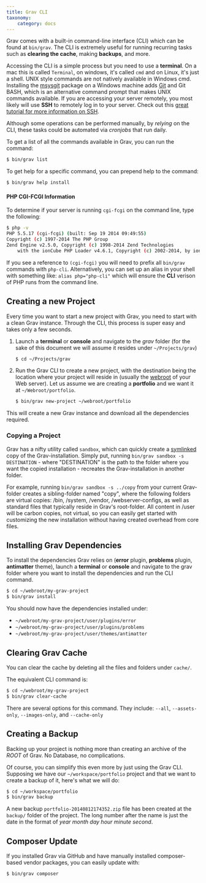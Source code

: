 ```yaml
---
title: Grav CLI
taxonomy:
    category: docs
---
```


Grav comes with a built-in command-line interface (CLI) which can be found at `bin/grav`. The CLI is extremely useful for running recurring tasks such as **clearing the cache**, making **backups**, and more.

Accessing the CLI is a simple process but you need to use a **terminal**.  On a mac this is called `Terminal`, on windows, it's called `cmd` and on Linux, it's just a shell. UNIX style commands are not natively available in Windows cmd. Installing the [msysgit](http://msysgit.github.io/) package on a Windows machine adds [Git](https://git-scm.com/) and Git BASH, which is an alternative command prompt that makes UNIX commands available.  If you are accessing your server remotely, you most likely will use **SSH** to remotely log in to your server.  Check out this [great tutorial for more information on SSH](http://code.tutsplus.com/tutorials/ssh-what-and-how--net-25138).

Although some operations can be performed manually, by _relying_ on the CLI, these tasks could be automated via _cronjobs_ that run daily.

To get a list of all the commands available in Grav, you can run the command:

```bash
$ bin/grav list
```

To get help for a specific command, you can prepend help to the command:

```bash
$ bin/grav help install
```

#### PHP CGI-FCGI Information

To determine if your server is running `cgi-fcgi` on the command line, type the following:

```bash
$ php -v
PHP 5.5.17 (cgi-fcgi) (built: Sep 19 2014 09:49:55)
Copyright (c) 1997-2014 The PHP Group
Zend Engine v2.5.0, Copyright (c) 1998-2014 Zend Technologies
    with the ionCube PHP Loader v4.6.1, Copyright (c) 2002-2014, by ionCube Ltd.
```

If you see a reference to `(cgi-fcgi)` you will need to prefix all `bin/grav` commands with `php-cli`. Alternatively, you can set up an alias in your shell with something like: `alias php="php-cli"` which will ensure the **CLI** verison of PHP runs from the command line.

## Creating a new Project

Every time you want to start a new project with Grav, you need to start with a clean Grav instance. Through the CLI, this process is super easy and takes only a few seconds.

1. Launch a **terminal** or **console** and navigate to the _grav_ folder (for the sake of this document we will assume it resides under  `~/Projects/grav`)

    ```bash
    $ cd ~/Projects/grav
    ```

2. Run the Grav CLI to create a new project, with the destination being the location where your project will reside in (usually the [webroot](http://en.wikipedia.org/wiki/Webroot) of your Web server). Let us assume we are creating a **portfolio** and we want it at `~/Webroot/portfolio`.

    ```bash
    $ bin/grav new-project ~/webroot/portfolio
    ```

This will create a new Grav instance and download all the dependencies required.

### Copying a Project

Grav has a nifty utility called `sandbox`, which can quickly create a [symlinked](/cli-console/command-line-intro#symbolic-links) copy of the Grav-installation. Simply put, running `bin/grav sandbox -s DESTINATION` - where "DESTINATION" is the path to the folder where you want the copied installation - recreates the Grav-installation in another folder.

For example, running `bin/grav sandbox -s ../copy` from your current Grav-folder creates a sibling-folder named "copy", where the following folders are virtual copies: /bin, /system, /vendor, /webserver-configs, as well as standard files that typically reside in Grav's root-folder. All content in /user will be carbon copies, not virtual, so you can easily get started with customizing the new installation without having created overhead from core files.

## Installing Grav Dependencies

To install the dependencies Grav relies on (**error** plugin, **problems** plugin, **antimatter** theme), launch a **terminal** or **console** and navigate to the grav folder where you want to install the dependencies and run the CLI command.

```bash
$ cd ~/webroot/my-grav-project
$ bin/grav install
```

You should now have the dependencies installed under:
* `~/webroot/my-grav-project/user/plugins/error`
* `~/webroot/my-grav-project/user/plugins/problems`
* `~/webroot/my-grav-project/user/themes/antimatter`

## Clearing Grav Cache

You can clear the cache by deleting all the files and folders under `cache/`.

The equivalent CLI command is:

```bash
$ cd ~/webroot/my-grav-project
$ bin/grav clear-cache
```

There are several options for this command.  They include: `--all`, `--assets-only`, `--images-only`, and `--cache-only`

## Creating a Backup

Backing up your project is nothing more than creating an archive of the _ROOT_ of Grav. No Database, no complications.

Of course, you can simplify this even more by just using the Grav CLI. Supposing we have our `~/workspace/portfolio` project and that we want to create a backup of it, here's what we will do:

```bash
$ cd ~/workspace/portfolio
$ bin/grav backup
```

A new backup `portfolio-20140812174352.zip` file has been created at the `backup/` folder of the project. The long number after the name is just the date in the format of _year month day hour minute second_.

## Composer Update

If you installed Grav via GitHub and have manually installed composer-based vendor packages, you can easily update with:

```bash
$ bin/grav composer
```
